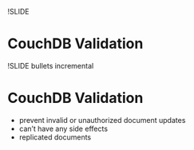 !SLIDE
# CouchDB Validation #

!SLIDE bullets incremental
# CouchDB Validation #
* prevent invalid or unauthorized document updates
* can’t have any side effects
* replicated documents